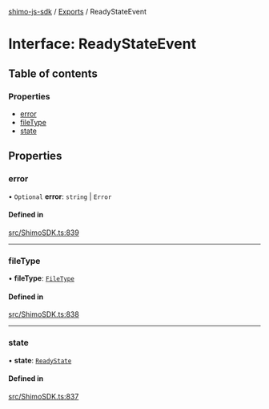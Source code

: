 [shimo-js-sdk](../README.md) / [Exports](../modules.md) / ReadyStateEvent

# Interface: ReadyStateEvent

## Table of contents

### Properties

- [error](ReadyStateEvent.md#error)
- [fileType](ReadyStateEvent.md#filetype)
- [state](ReadyStateEvent.md#state)

## Properties

### error

• `Optional` **error**: `string` \| `Error`

#### Defined in

[src/ShimoSDK.ts:839](https://github.com/shimohq/shimo-js-sdk/blob/4cabcb1/src/ShimoSDK.ts#L839)

___

### fileType

• **fileType**: [`FileType`](../enums/FileType.md)

#### Defined in

[src/ShimoSDK.ts:838](https://github.com/shimohq/shimo-js-sdk/blob/4cabcb1/src/ShimoSDK.ts#L838)

___

### state

• **state**: [`ReadyState`](../enums/ReadyState.md)

#### Defined in

[src/ShimoSDK.ts:837](https://github.com/shimohq/shimo-js-sdk/blob/4cabcb1/src/ShimoSDK.ts#L837)
